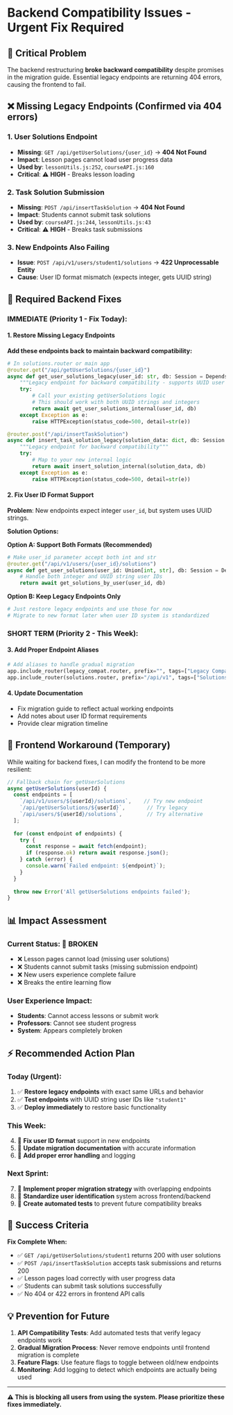 # Backend Compatibility Issues - Urgent Fix Required

## 🚨 Critical Problem

The backend restructuring **broke backward compatibility** despite promises in the migration guide. Essential legacy endpoints are returning 404 errors, causing the frontend to fail.

## ❌ Missing Legacy Endpoints (Confirmed via 404 errors)

### 1. User Solutions Endpoint
- **Missing**: `GET /api/getUserSolutions/{user_id}` → **404 Not Found**
- **Impact**: Lesson pages cannot load user progress data
- **Used by**: `lessonUtils.js:252`, `courseAPI.js:160`
- **Critical**: ⚠️ **HIGH** - Breaks lesson loading

### 2. Task Solution Submission
- **Missing**: `POST /api/insertTaskSolution` → **404 Not Found**  
- **Impact**: Students cannot submit task solutions
- **Used by**: `courseAPI.js:244`, `lessonUtils.js:43`
- **Critical**: ⚠️ **HIGH** - Breaks task submissions

### 3. New Endpoints Also Failing
- **Issue**: `POST /api/v1/users/student1/solutions` → **422 Unprocessable Entity**
- **Cause**: User ID format mismatch (expects integer, gets UUID string)

## 🎯 Required Backend Fixes

### **IMMEDIATE (Priority 1 - Fix Today):**

#### 1. Restore Missing Legacy Endpoints

**Add these endpoints back to maintain backward compatibility:**

```python
# In solutions.router or main app
@router.get("/api/getUserSolutions/{user_id}")
async def get_user_solutions_legacy(user_id: str, db: Session = Depends(get_db)):
    """Legacy endpoint for backward compatibility - supports UUID user IDs"""
    try:
        # Call your existing getUserSolutions logic
        # This should work with both UUID strings and integers
        return await get_user_solutions_internal(user_id, db)
    except Exception as e:
        raise HTTPException(status_code=500, detail=str(e))

@router.post("/api/insertTaskSolution")  
async def insert_task_solution_legacy(solution_data: dict, db: Session = Depends(get_db)):
    """Legacy endpoint for backward compatibility"""
    try:
        # Map to your new internal logic
        return await insert_solution_internal(solution_data, db)
    except Exception as e:
        raise HTTPException(status_code=500, detail=str(e))
```

#### 2. Fix User ID Format Support

**Problem**: New endpoints expect integer `user_id`, but system uses UUID strings.

**Solution Options:**

**Option A: Support Both Formats (Recommended)**
```python
# Make user_id parameter accept both int and str
@router.get("/api/v1/users/{user_id}/solutions")
async def get_user_solutions(user_id: Union[int, str], db: Session = Depends(get_db)):
    # Handle both integer and UUID string user IDs
    return await get_solutions_by_user(user_id, db)
```

**Option B: Keep Legacy Endpoints Only**
```python
# Just restore legacy endpoints and use those for now
# Migrate to new format later when user ID system is standardized
```

### **SHORT TERM (Priority 2 - This Week):**

#### 3. Add Proper Endpoint Aliases
```python
# Add aliases to handle gradual migration
app.include_router(legacy_compat.router, prefix="", tags=["Legacy Compatibility"])
app.include_router(solutions.router, prefix="/api/v1", tags=["Solutions v2"])
```

#### 4. Update Documentation
- Fix migration guide to reflect actual working endpoints
- Add notes about user ID format requirements
- Provide clear migration timeline

## 🔧 Frontend Workaround (Temporary)

While waiting for backend fixes, I can modify the frontend to be more resilient:

```javascript
// Fallback chain for getUserSolutions
async getUserSolutions(userId) {
  const endpoints = [
    `/api/v1/users/${userId}/solutions`,    // Try new endpoint
    `/api/getUserSolutions/${userId}`,       // Try legacy
    `/api/users/${userId}/solutions`,        // Try alternative
  ];
  
  for (const endpoint of endpoints) {
    try {
      const response = await fetch(endpoint);
      if (response.ok) return await response.json();
    } catch (error) {
      console.warn(`Failed endpoint: ${endpoint}`);
    }
  }
  
  throw new Error('All getUserSolutions endpoints failed');
}
```

## 📊 Impact Assessment

### **Current Status: 🔴 BROKEN**
- ❌ Lesson pages cannot load (missing user solutions)  
- ❌ Students cannot submit tasks (missing submission endpoint)
- ❌ New users experience complete failure
- ❌ Breaks the entire learning flow

### **User Experience Impact:**
- **Students**: Cannot access lessons or submit work
- **Professors**: Cannot see student progress  
- **System**: Appears completely broken

## ⚡ Recommended Action Plan

### **Today (Urgent):**
1. ✅ **Restore legacy endpoints** with exact same URLs and behavior
2. ✅ **Test endpoints** with UUID string user IDs like `"student1"`
3. ✅ **Deploy immediately** to restore basic functionality

### **This Week:**
4. 🔄 **Fix user ID format** support in new endpoints  
5. 🔄 **Update migration documentation** with accurate information
6. 🔄 **Add proper error handling** and logging

### **Next Sprint:**  
7. 🎯 **Implement proper migration strategy** with overlapping endpoints
8. 🎯 **Standardize user identification** system across frontend/backend
9. 🎯 **Create automated tests** to prevent future compatibility breaks

## 🎯 Success Criteria

**Fix Complete When:**
- ✅ `GET /api/getUserSolutions/student1` returns 200 with user solutions
- ✅ `POST /api/insertTaskSolution` accepts task submissions and returns 200
- ✅ Lesson pages load correctly with user progress data
- ✅ Students can submit task solutions successfully
- ✅ No 404 or 422 errors in frontend API calls

## 💡 Prevention for Future

1. **API Compatibility Tests**: Add automated tests that verify legacy endpoints work
2. **Gradual Migration Process**: Never remove endpoints until frontend migration is complete
3. **Feature Flags**: Use feature flags to toggle between old/new endpoints
4. **Monitoring**: Add logging to detect which endpoints are actually being used

---

**⚠️ This is blocking all users from using the system. Please prioritize these fixes immediately.**